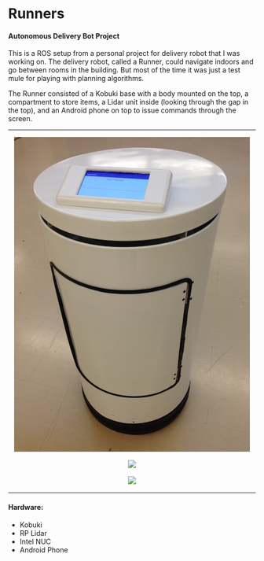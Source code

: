 # Runners

#### Autonomous Delivery Bot Project

This is a ROS setup from a personal project for delivery robot that I was working on. The delivery robot, called a Runner, could navigate indoors and go between rooms in the building. But most of the time it was just a test mule for playing with planning algorithms.

The Runner consisted of a Kobuki base with a body mounted on the top, a compartment to store items, a Lidar unit inside (looking through the gap in the top), and an Android phone on top to issue commands through the screen. 

---

<p align="center">
  <img src="https://raw.githubusercontent.com/stevendaniluk/runners/master/pics/Runner.jpeg">
</p>

<p align="center">
	<img src="https://raw.githubusercontent.com/stevendaniluk/runners/master/pics/Corner.jpeg">
</p>

<p align="center">
	<img src="https://raw.githubusercontent.com/stevendaniluk/runners/master/pics/Hall.jpeg">
</p>

---

#### Hardware:
* Kobuki
* RP Lidar
* Intel NUC
* Android Phone
